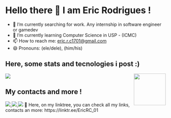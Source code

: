 # Hello there 👋 I am Eric Rodrigues ! 

- 🔭 I’m currently searching for work. Any internship in software engineer or gamedev
- 🌱 I’m currently learning Computer Science in USP - (ICMC) 
- 📫 How to reach me: eric.r.c1701@gmail.com
- 😄 Pronouns: (ele/dele), (him/his)

## Here, some stats and tecnologies i post :)
 <div >
    <a href="https://github.com/EricRC-01">
      <img src="https://github-readme-stats.vercel.app/api?username=EricRC-01&show_icons=true&theme=merko&include_all_commits=true&count_private=true"/>      
      <img height="100em" align="right" src="https://github-readme-stats.vercel.app/api/top-langs/?username=EricRC-01&layout=compact&theme=gotham"/>   
    </a>  
 
  </div>  
  

## My contacts and more !
 <div style="display: inline-block">
   <a href="//www.instagram.com/ericrc_01" target="_blank">
    <img src="https://img.shields.io/badge/-Instagram-%23E4405F?style=for-the-badge&logo=instagram&logoColor=white" target="_blank">
   </a>
   
   <a href = "mailto:eric.r.c@usp.br">
    <img src="https://img.shields.io/badge/-Gmail-%23333?style=for-the-badge&logo=gmail&logoColor=white" target="_blank">
   </a>
 
   <a href="https://www.linkedin.com/in/eric-rodrigues-610460210/" target="_blank">
    <img src="https://img.shields.io/badge/-LinkedIn-%230077B5?style=for-the-badge&logo=linkedin&logoColor=white" target="_blank">
   </a> 
</div>
🌲 Here, on my linktree, you can check all my links, contacts an more: https://linktr.ee/EricRC_01
    
  
  
  

